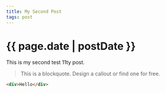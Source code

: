 ```yaml
---
title: My Second Post
tags: post
---
```


# {{ page.date | postDate }}

This is my second test 11ty post.

> This is a blockquote. Design a callout or find one for free.

```html
<div>Hello</div>
```